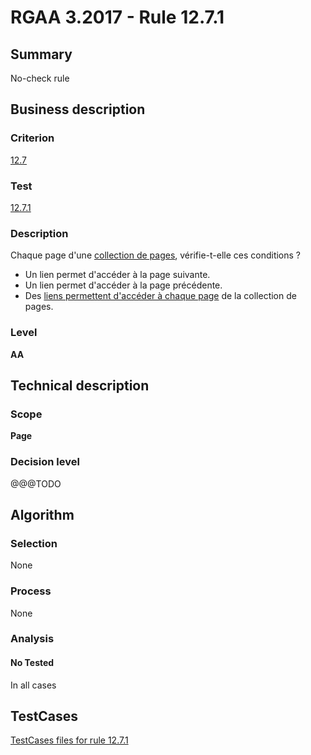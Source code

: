 # RGAA 3.2017 - Rule 12.7.1

## Summary
No-check rule


## Business description

### Criterion
[12.7](http://references.modernisation.gouv.fr/rgaa-accessibilite/criteres.html#crit-12-7)

### Test
[12.7.1](http://references.modernisation.gouv.fr/rgaa-accessibilite/criteres.html#test-12-7-1)

### Description
<div lang="fr">Chaque page d'une <a href="http://references.modernisation.gouv.fr/rgaa-accessibilite/glossaire.html#collection-de-pages">collection de pages</a>, v&#xE9;rifie-t-elle ces conditions&nbsp;? <ul><li>Un lien permet d'acc&#xE9;der &#xE0; la page suivante.</li> <li>Un lien permet d'acc&#xE9;der &#xE0; la page pr&#xE9;c&#xE9;dente.</li> <li>Des <a href="http://references.modernisation.gouv.fr/rgaa-accessibilite/glossaire.html#accder--chaque-page-de-la-collection-de-pages">liens permettent d'acc&#xE9;der &#xE0; chaque page</a> de la collection de pages.</li> </ul></div>

### Level
**AA**


## Technical description

### Scope
**Page**

### Decision level
@@@TODO


## Algorithm

### Selection
None

### Process
None

### Analysis

#### No Tested
In all cases


##  TestCases

[TestCases files for rule 12.7.1](https://github.com/Asqatasun/Asqatasun/tree/develop/rules/rules-rgaa3.2017/src/test/resources/testcases/rgaa32017/Rgaa32017Rule120701/)


